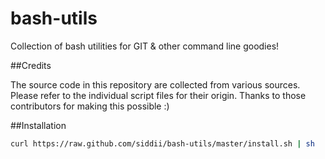 bash-utils
=====

Collection of bash utilities for GIT & other command line goodies!

##Credits

The source code in this repository are collected from various sources. 
Please refer to the individual script files for their origin. Thanks to those contributors for making this possible :)

##Installation

```bash
curl https://raw.github.com/siddii/bash-utils/master/install.sh | sh
```
